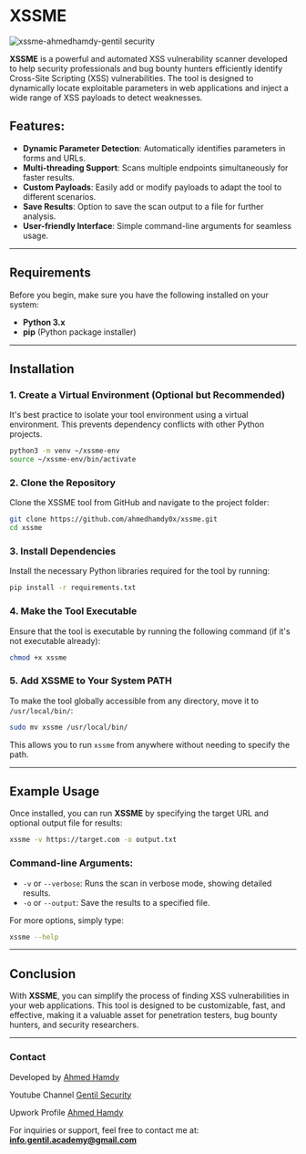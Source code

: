 
# XSSME

![xssme-ahmedhamdy-gentil security](https://github.com/user-attachments/assets/a8c9a19b-6879-4a91-8ebf-ebb1f3884f0d)

**XSSME** is a powerful and automated XSS vulnerability scanner developed to help security professionals and bug bounty hunters efficiently identify Cross-Site Scripting (XSS) vulnerabilities. The tool is designed to dynamically locate exploitable parameters in web applications and inject a wide range of XSS payloads to detect weaknesses.

## Features:
- **Dynamic Parameter Detection**: Automatically identifies parameters in forms and URLs.
- **Multi-threading Support**: Scans multiple endpoints simultaneously for faster results.
- **Custom Payloads**: Easily add or modify payloads to adapt the tool to different scenarios.
- **Save Results**: Option to save the scan output to a file for further analysis.
- **User-friendly Interface**: Simple command-line arguments for seamless usage.

---

## Requirements

Before you begin, make sure you have the following installed on your system:
- **Python 3.x** 
- **pip** (Python package installer)

---

## Installation

### 1. Create a Virtual Environment (Optional but Recommended)
It's best practice to isolate your tool environment using a virtual environment. This prevents dependency conflicts with other Python projects.

```bash
python3 -m venv ~/xssme-env
source ~/xssme-env/bin/activate
```

### 2. Clone the Repository

Clone the XSSME tool from GitHub and navigate to the project folder:

```bash
git clone https://github.com/ahmedhamdy0x/xssme.git
cd xssme
```

### 3. Install Dependencies

Install the necessary Python libraries required for the tool by running:

```bash
pip install -r requirements.txt
```

### 4. Make the Tool Executable

Ensure that the tool is executable by running the following command (if it's not executable already):

```bash
chmod +x xssme
```

### 5. Add XSSME to Your System PATH

To make the tool globally accessible from any directory, move it to `/usr/local/bin/`:

```bash
sudo mv xssme /usr/local/bin/
```

This allows you to run `xssme` from anywhere without needing to specify the path.

---

## Example Usage

Once installed, you can run **XSSME** by specifying the target URL and optional output file for results:

```bash
xssme -v https://target.com -o output.txt
```

### Command-line Arguments:
- `-v` or `--verbose`: Runs the scan in verbose mode, showing detailed results.
- `-o` or `--output`: Save the results to a specified file.

For more options, simply type:

```bash
xssme --help
```

---

## Conclusion

With **XSSME**, you can simplify the process of finding XSS vulnerabilities in your web applications. This tool is designed to be customizable, fast, and effective, making it a valuable asset for penetration testers, bug bounty hunters, and security researchers.

---

### Contact

Developed by [Ahmed Hamdy](https://github.com/ahmedhamdy0x)

Youtube Channel [Gentil Security](https://www.youtube.com/@gentil.security)

Upwork Profile [Ahmed Hamdy](https://www.upwork.com/freelancers/~01955158a82488323f)

For inquiries or support, feel free to contact me at: **info.gentil.academy@gmail.com**

